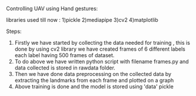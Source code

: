 Controlling UAV using Hand gestures:

libraries used till now :
1)pickle
2)mediapipe
3)cv2
4)matplotlib

Steps:
1) Firstly we have started by collecting the data needed for training , this is done by using cv2 library we have created frames of 6 different labels each label having 500 frames of dataset.
2) To do above we have written python script with filename frames.py and data collected is stored in rawdata folder.
3) Then we have done data preprocessing on the collected data by extracting the landmarks from each frame and plotted on a graph
4) Above training is done and the model is stored using 'data' pickle  


